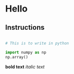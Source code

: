 # Hello

## Instructions

```python

# This is to write in python

import numpy as np
np.array()

```

**bold text**
*italic text*


